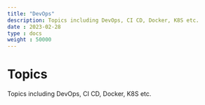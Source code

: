 ```yaml
---
title: "DevOps"
description: Topics including DevOps, CI CD, Docker, K8S etc.
date : 2023-02-28
type : docs
weight : 50000
---
```


# Topics

Topics including DevOps, CI CD, Docker, K8S etc.
